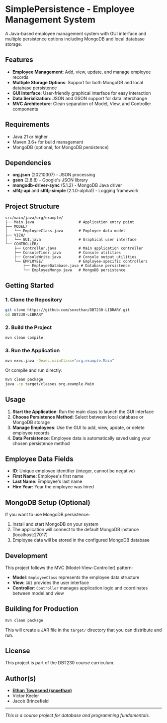 # SimplePersistence - Employee Management System

A Java-based employee management system with GUI interface and multiple persistence options including MongoDB and local database storage.

## Features

- **Employee Management**: Add, view, update, and manage employee records
- **Multiple Storage Options**: Support for both MongoDB and local database persistence
- **GUI Interface**: User-friendly graphical interface for easy interaction
- **Data Serialization**: JSON and GSON support for data interchange
- **MVC Architecture**: Clean separation of Model, View, and Controller components

## Requirements

- Java 21 or higher
- Maven 3.6+ for build management
- MongoDB (optional, for MongoDB persistence)

## Dependencies

- **org.json** (20210307) - JSON processing
- **gson** (2.8.8) - Google's JSON library
- **mongodb-driver-sync** (5.1.2) - MongoDB Java driver
- **slf4j-api** and **slf4j-simple** (2.1.0-alpha1) - Logging framework

## Project Structure

```
src/main/java/org/example/
├── Main.java                    # Application entry point
├── MODEL/
│   └── EmployeeClass.java       # Employee data model
├── VIEW/
│   └── GUI.java                 # Graphical user interface
└── CONTROLLER/
    ├── Controller.java          # Main application controller
    ├── ConsoleTimer.java        # Console utilities
    ├── ConsoleWrite.java        # Console output utilities
    └── EMPLOYEE/                # Employee-specific controllers
        ├── EmployeeDatabase.java # Database persistence
        └── EmployeeMongo.java   # MongoDB persistence
```

## Getting Started

### 1. Clone the Repository

```bash
git clone https://github.com/snxethan/DBT230-LIBRARY.git
cd DBT230-LIBRARY
```

### 2. Build the Project

```bash
mvn clean compile
```

### 3. Run the Application

```bash
mvn exec:java -Dexec.mainClass="org.example.Main"
```

Or compile and run directly:

```bash
mvn clean package
java -cp target/classes org.example.Main
```

## Usage

1. **Start the Application**: Run the main class to launch the GUI interface
2. **Choose Persistence Method**: Select between local database or MongoDB storage
3. **Manage Employees**: Use the GUI to add, view, update, or delete employee records
4. **Data Persistence**: Employee data is automatically saved using your chosen persistence method

## Employee Data Fields

- **ID**: Unique employee identifier (integer, cannot be negative)
- **First Name**: Employee's first name
- **Last Name**: Employee's last name  
- **Hire Year**: Year the employee was hired

## MongoDB Setup (Optional)

If you want to use MongoDB persistence:

1. Install and start MongoDB on your system
2. The application will connect to the default MongoDB instance (localhost:27017)
3. Employee data will be stored in the configured MongoDB database

## Development

This project follows the MVC (Model-View-Controller) pattern:

- **Model**: `EmployeeClass` represents the employee data structure
- **View**: `GUI` provides the user interface
- **Controller**: `Controller` manages application logic and coordinates between model and view

## Building for Production

```bash
mvn clean package
```

This will create a JAR file in the `target/` directory that you can distribute and run.

## License

This project is part of the DBT230 course curriculum.

## Author(s)

- [**Ethan Townsend (snxethan)**](www.ethantownsend.dev)
- Victor Keeler
- Jacob Brincefield

---

*This is a course project for database and programming fundamentals.*

